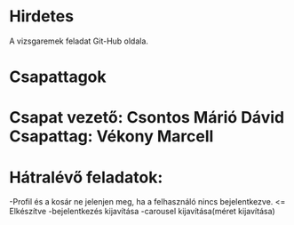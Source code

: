 # Hirdetes
A vizsgaremek feladat Git-Hub oldala.

##

# Csapattagok


# Csapat vezető: Csontos Márió Dávid Csapattag: Vékony Marcell
##

# Hátralévő feladatok:
  -Profil és a kosár ne jelenjen meg, ha a felhasználó nincs bejelentkezve. <= Elkészítve
  -bejelentkezés kijavítása
  -carousel kijavítása(méret kijavítása)
